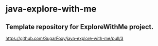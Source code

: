 # java-explore-with-me
Template repository for ExploreWithMe project.
---
https://github.com/SugarFoxy/java-explore-with-me/pull/3 
